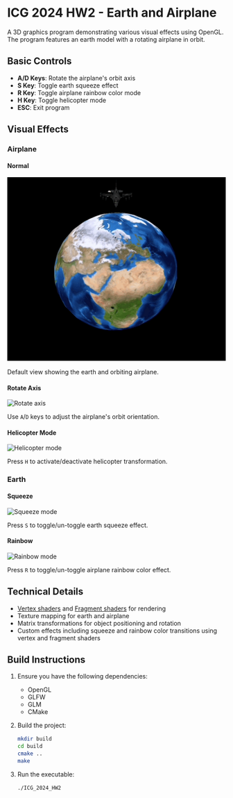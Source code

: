 # ICG 2024 HW2 - Earth and Airplane

A 3D graphics program demonstrating various visual effects using OpenGL. The program features an earth model with a rotating airplane in orbit.

## Basic Controls
- **A/D Keys**: Rotate the airplane's orbit axis
- **S Key**: Toggle earth squeeze effect
- **R Key**: Toggle airplane rainbow color mode
- **H Key**: Toggle helicopter mode
- **ESC**: Exit program

## Visual Effects

### Airplane 
#### Normal
![Normal](screenshot/normal.gif) 

Default view showing the earth and orbiting airplane.

#### Rotate Axis 
![Rotate axis](screenshot/rotateAxis.gif) 

Use `A`/`D` keys to adjust the airplane's orbit orientation.

#### Helicopter Mode
![Helicopter mode](screenshot/helicopter.gif) 

Press `H` to activate/deactivate helicopter transformation.

### Earth
#### Squeeze 
![Squeeze mode](screenshot/squeeze.gif)

Press `S` to toggle/un-toggle earth squeeze effect.

#### Rainbow 
![Rainbow mode](screenshot/rainbow.gif)

Press `R` to toggle/un-toggle airplane rainbow color effect.



## Technical Details
- [Vertex shaders](src/shader/vertex.glsl) and [Fragment shaders](src/shader/fragment.glsl) for rendering
- Texture mapping for earth and airplane
- Matrix transformations for object positioning and rotation
- Custom effects including squeeze and rainbow color transitions using vertex and fragment shaders

## Build Instructions

1. Ensure you have the following dependencies:
   - OpenGL
   - GLFW
   - GLM
   - CMake

2. Build the project:
    ```bash
    mkdir build
    cd build
    cmake ..
    make
    ```

3. Run the executable:
    ```bash
    ./ICG_2024_HW2
    ```